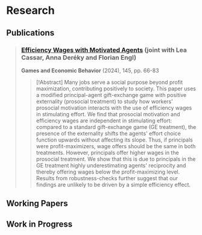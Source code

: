 # Research

## Publications
> ### [Efficiency Wages with Motivated Agents](https://www.sciencedirect.com/science/article/pii/S0899825624000307) (joint with Lea Cassar, Anna Deréky and Florian Engl)
>
> **Games and Economic Behavior** (2024), 145, pp. 66-83
>
> > [!Abstract]
> > Many jobs serve a social purpose beyond profit maximization, contributing positively to society. This paper uses a modified principal-agent gift-exchange game with positive externality (prosocial treatment) to study how workers' prosocial motivation interacts with the use of efficiency wages in stimulating effort. We find that prosocial motivation and efficiency wages are independent in stimulating effort: compared to a standard gift-exchange game (GE treatment), the presence of the externality shifts the agents' effort choice function upwards without affecting its slope. Thus, if principals were profit-maximizers, wage offers should be the same in both treatments. However, principals offer higher wages in the prosocial treatment. We show that this is due to principals in the GE treatment highly underestimating agents' reciprocity and thereby offering wages below the profit-maximizing level. Results from robustness-checks further suggest that our findings are unlikely to be driven by a simple efficiency effect.

## Working Papers

## Work in Progress